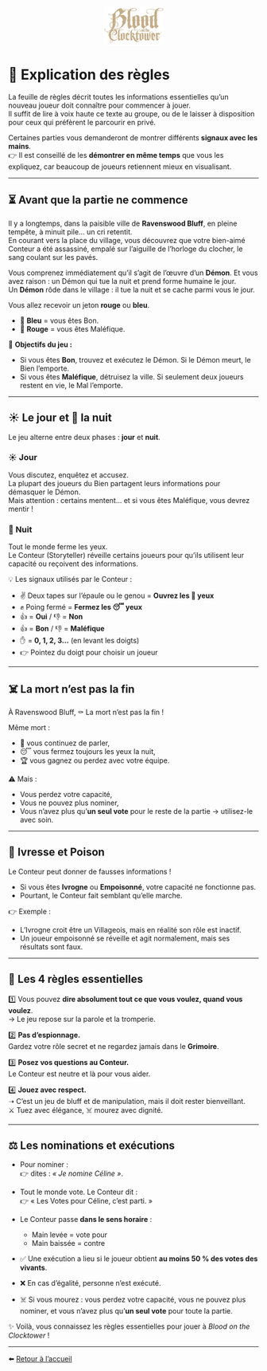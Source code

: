 
<p align="center">
  <a href="README.md">
    <img src="images/logo.png" alt="Accueil BotC FR" width="120">
  </a>
</p>

# 📜 Explication des règles  

La feuille de règles décrit toutes les informations essentielles qu’un nouveau joueur doit connaître pour commencer à jouer.  
Il suffit de lire à voix haute ce texte au groupe, ou de le laisser à disposition pour ceux qui préfèrent le parcourir en privé.  

Certaines parties vous demanderont de montrer différents **signaux avec les mains**.  
👉 Il est conseillé de les **démontrer en même temps** que vous les expliquez, car beaucoup de joueurs retiennent mieux en visualisant.  

---

## ⏳ Avant que la partie ne commence  

Il y a longtemps, dans la paisible ville de **Ravenswood Bluff**, en pleine tempête, à minuit pile… un cri retentit.  
En courant vers la place du village, vous découvrez que votre bien-aimé Conteur a été assassiné, empalé sur l’aiguille de l’horloge du clocher, le sang coulant sur les pavés.  

Vous comprenez immédiatement qu’il s’agit de l’œuvre d’un **Démon**. Et vous avez raison : un Démon qui tue la nuit et prend forme humaine le jour.  
Un **Démon** rôde dans le village : il tue la nuit et se cache parmi vous le jour. 

Vous allez recevoir un jeton **rouge** ou **bleu**.  
- 🔵 **Bleu** = vous êtes Bon.  
- 🔴 **Rouge** = vous êtes Maléfique.  

🎯 **Objectifs du jeu :**  
- Si vous êtes **Bon**, trouvez et exécutez le Démon. Si le Démon meurt, le Bien l’emporte.  
- Si vous êtes **Maléfique**, détruisez la ville. Si seulement deux joueurs restent en vie, le Mal l’emporte.  

---

## ☀️ Le jour et 🌙 la nuit  

Le jeu alterne entre deux phases : **jour** et **nuit**.  

### ☀️ Jour  
Vous discutez, enquêtez et accusez.  
La plupart des joueurs du Bien partagent leurs informations pour démasquer le Démon.  
Mais attention : certains mentent… et si vous êtes Maléfique, vous devrez mentir !  

### 🌙 Nuit  
Tout le monde ferme les yeux.  
Le Conteur (Storyteller) réveille certains joueurs pour qu’ils utilisent leur capacité ou reçoivent des informations.  

💡 Les signaux utilisés par le Conteur :  
- ✌️ Deux tapes sur l’épaule ou le genou = **Ouvrez les 👀 yeux**  
- ✊ Poing fermé = **Fermez les 😴 yeux**  
- 👍 = **Oui** / 👎 = **Non**  
- 👍 = **Bon** / 👎 = **Maléfique**  
- ✋ = **0, 1, 2, 3…** (en levant les doigts)  
- 👉 Pointez du doigt pour choisir un joueur  

---

## ☠️ La mort n’est pas la fin  

À Ravenswood Bluff, ⚰️ La mort n’est pas la fin !

Même mort :  
- 💬 vous continuez de parler,  
- 😴 vous fermez toujours les yeux la nuit,  
- 🏆 vous gagnez ou perdez avec votre équipe.  

⚠️ Mais :  
- Vous perdez votre capacité,  
- Vous ne pouvez plus nominer,  
- Vous n’avez plus qu’**un seul vote** pour le reste de la partie → utilisez-le avec soin.  

---

## 🍻  Ivresse et Poison  

Le Conteur peut donner de fausses informations !  
- Si vous êtes **Ivrogne** ou **Empoisonné**, votre capacité ne fonctionne pas.  
- Pourtant, le Conteur fait semblant qu’elle marche.  

👉 Exemple :  
- L’Ivrogne croit être un Villageois, mais en réalité son rôle est inactif.  
- Un joueur empoisonné se réveille et agit normalement, mais ses résultats sont faux.  

---

## 🔑 Les 4 règles essentielles  

1️⃣ Vous pouvez **dire absolument tout ce que vous voulez, quand vous voulez**.  
   → Le jeu repose sur la parole et la tromperie.  

2️⃣ **Pas d’espionnage.**  
   Gardez votre rôle secret et ne regardez jamais dans le **Grimoire**.  

3️⃣ **Posez vos questions au Conteur.**  
   Le Conteur est neutre et là pour vous aider.  

4️⃣ **Jouez avec respect.**  
   ➝ C’est un jeu de bluff et de manipulation, mais il doit rester bienveillant.  
   ⚔️ Tuez avec élégance, ☠️ mourez avec dignité.  

---

## ⚖️ Les nominations et exécutions  

- Pour nominer :  
  👉 dites : *« Je nomine Céline »*.

- Tout le monde vote. Le Conteur dit :  
  👉 « Les Votes pour Céline, c’est parti. »  

- Le Conteur passe **dans le sens horaire** :  
  - Main levée = vote pour  
  - Main baissée = contre  

- ✅ Une exécution a lieu si le joueur obtient **au moins 50 % des votes des vivants**.  
- ❌ En cas d’égalité, personne n’est exécuté. 
- ☠️ Si vous mourez : vous perdez votre capacité, vous ne pouvez plus nominer, et vous n’avez plus qu’**un seul vote** pour toute la partie.  

✨ Voilà, vous connaissez les règles essentielles pour jouer à *Blood on the Clocktower* !  

---

⬅️ [Retour à l’accueil](README.md)
